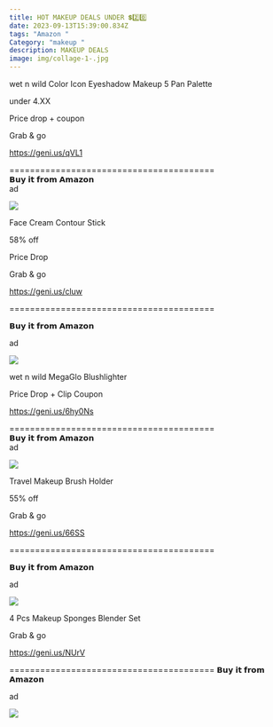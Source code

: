 ```yaml
---
title: HOT MAKEUP DEALS UNDER 💲2️⃣0️⃣
date: 2023-09-13T15:39:00.834Z
tags: "Amazon "
Category: "makeup "
description: MAKEUP DEALS
image: img/collage-1-.jpg
---
```

wet n wild Color Icon Eyeshadow Makeup 5 Pan Palette 

u﻿nder 4.XX 

P﻿rice drop + coupon 

G﻿rab & go 

https://geni.us/qVL1 

\========================================\
𝗕𝘂𝘆 𝗶𝘁 𝗳𝗿𝗼𝗺 𝗔𝗺𝗮𝘇𝗼𝗻\
ad

![](https://m.media-amazon.com/images/I/A1GcgLNskLL._SL1500_.jpg)

<!--StartFragment-->

Face Cream Contour Stick

58% off

Price Drop

Grab & go

https://geni.us/cluw

\======================================== 

𝗕𝘂𝘆 𝗶𝘁 𝗳𝗿𝗼𝗺 𝗔𝗺𝗮𝘇𝗼𝗻 

ad

<!--EndFragment-->

![](https://m.media-amazon.com/images/I/71LUDO1MyrL._SL1500_.jpg)

<!--StartFragment-->

wet n wild MegaGlo Blushlighter

Price Drop + Clip Coupon 

https://geni.us/6hy0Ns 

\========================================\
𝗕𝘂𝘆 𝗶𝘁 𝗳𝗿𝗼𝗺 𝗔𝗺𝗮𝘇𝗼𝗻\
ad

![](https://m.media-amazon.com/images/I/914nQFuT0sL._SL1500_.jpg)

Travel Makeup Brush Holder

55% off

Grab & go

https://geni.us/66SS

\======================================== 

𝗕𝘂𝘆 𝗶𝘁 𝗳𝗿𝗼𝗺 𝗔𝗺𝗮𝘇𝗼𝗻 

ad

![](https://m.media-amazon.com/images/I/51qfaFnYjLL._AC_SL1500_.jpg)

4 Pcs Makeup Sponges Blender Set

Grab & go

https://geni.us/NUrV

\======================================== 𝗕𝘂𝘆 𝗶𝘁 𝗳𝗿𝗼𝗺 𝗔𝗺𝗮𝘇𝗼𝗻 

ad

![](https://m.media-amazon.com/images/I/619WgfXq6TL._SL1500_.jpg)

<!--EndFragment-->